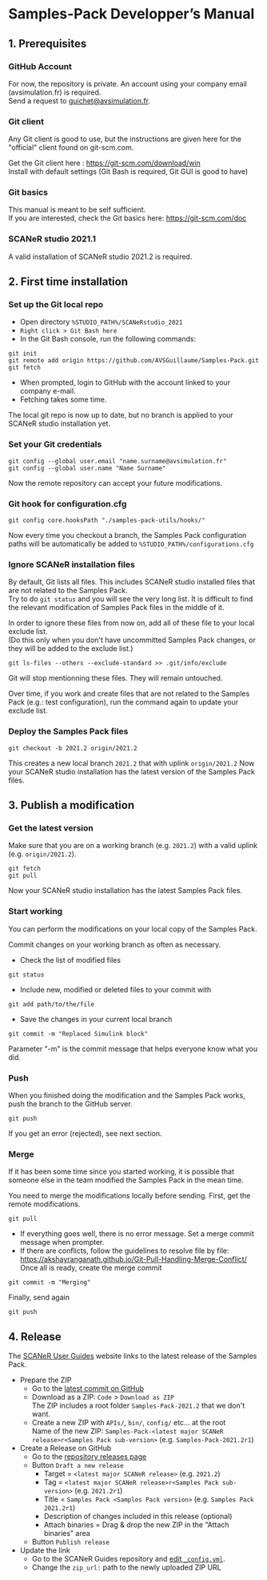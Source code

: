 # Samples-Pack Developper’s Manual

## 1. Prerequisites

### GitHub Account

For now, the repository is private.
An account using your company email (avsimulation.fr) is required.  
Send a request to guichet@avsimulation.fr.

### Git client

Any Git client is good to use, but the instructions are given here for the "official" client found on git-scm.com.

Get the Git client here : https://git-scm.com/download/win  
Install with default settings (Git Bash is required, Git GUI is good to have)

### Git basics

This manual is meant to be self sufficient.  
If you are interested, check the Git basics here:  https://git-scm.com/doc

### SCANeR studio 2021.1

A valid installation of SCANeR studio 2021.2 is required.

## 2. First time installation

### Set up the Git local repo

* Open directory `%STUDIO_PATH%/SCANeRstudio_2021`
* `Right click > Git Bash here`
* In the Git Bash console, run the following commands:
```
git init
git remote add origin https://github.com/AVSGuillaume/Samples-Pack.git
git fetch
```
* When prompted, login to GitHub with the account linked to your company e-mail.
* Fetching takes some time.

The local git repo is now up to date, but no branch is applied to your SCANeR studio installation yet.

### Set your Git credentials

```
git config --global user.email "name.surname@avsimulation.fr"
git config --global user.name "Name Surname"
```
Now the remote repository can accept your future modifications.

### Git hook for configuration.cfg

```
git config core.hooksPath "./samples-pack-utils/hooks/"
```
Now every time you checkout a branch, the Samples Pack configuration paths will be automatically be added to `%STUDIO_PATH%/configurations.cfg`  

### Ignore SCANeR installation files

By default, Git lists all files. This includes SCANeR studio installed files that are not related to the Samples Pack.  
Try to do ```git status``` and you will see the very long list. It is difficult to find the relevant modification of Samples Pack files in the middle of it.

In order to ignore these files from now on, add all of these file to your local exclude list.  
(Do this only when you don't have uncommitted Samples Pack changes, or they will be added to the exclude list.)
```
git ls-files --others --exclude-standard >> .git/info/exclude
```
Git will stop mentionning these files. They will remain untouched.

Over time, if you work and create files that are not related to the Samples Pack (e.g.: test configuration), run the command again to update your exclude list.

### Deploy the Samples Pack files

```
git checkout -b 2021.2 origin/2021.2
```
This creates a new local branch `2021.2` that with uplink `origin/2021.2`
Now your SCANeR studio installation has the latest version of the Samples Pack files.

## 3. Publish a modification

### Get the latest version

Make sure that you are on a working branch (e.g. `2021.2`) with a valid uplink (e.g. `origin/2021.2`).
```
git fetch
git pull
```
Now your SCANeR studio installation has the latest Samples Pack files.

### Start working

You can perform the modifications on your local copy of the Samples Pack.

Commit changes on your working branch as often as necessary.

* Check the list of modified files
```
git status
```
* Include new, modified or deleted files to your commit with
```
git add path/to/the/file
```
* Save the changes in your current local branch
```
git commit -m "Replaced Simulink block"
```
Parameter "-m" is the commit message that helps everyone know what you did.

### Push

When you finished doing the modification and the Samples Pack works, push the branch to the GitHub server.
```
git push
```
If you get an error (rejected), see next section.

### Merge

If it has been some time since you started working, it is possible that someone else in the team modified the Samples Pack in the mean time.

You need to merge the modifications locally before sending. First, get the remote modifications.
```
git pull
```
* If everything goes well, there is no error message. Set a merge commit message when prompter.
* If there are conflicts, follow the guidelines to resolve file by file:
https://akshayranganath.github.io/Git-Pull-Handling-Merge-Conflict/  
Once all is ready, create the merge commit
```
git commit -m "Merging"
```

Finally, send again
```
git push
```

## 4. Release

The [SCANeR User Guides](https://avsguillaume.github.io/Samples-Pack/) website links to the latest release of the Samples Pack.

* Prepare the ZIP
  * Go to the [latest commit on GitHub](../../tree/2021.2)
  * Download as a ZIP: `Code` > `Download as ZIP`  
  The ZIP includes a root folder `Samples-Pack-2021.2` that we don't want.
  * Create a new ZIP with `APIs/`, `bin/`, `config/` etc... at the root  
  Name of the new ZIP: `Samples-Pack-<latest major SCANeR release>r<Samples Pack sub-version>` (e.g. `Samples-Pack-2021.2r1`)
* Create a Release on GitHub
  * Go to the [repository releases page](../../releases)
  * Button `Draft a new release`
    * Target = `<latest major SCANeR release>` (e.g. `2021.2`)
    * Tag = `<latest major SCANeR release>r<Samples Pack sub-version>` (e.g. `2021.2r1`)
    * Title = `Samples Pack <Samples Pack version>` (e.g. `Samples Pack 2021.2r1`)
    * Description of changes included in this release (optional)
    * Attach binaries = Drag & drop the new ZIP in the "Attach binaries" area
  * Button `Publish release`
* Update the link
  * Go to the SCANeR Guides repository and [edit `_config.yml`](../../edit/Pages/_config.yml).
  * Change the `zip_url:` path to the newly uploaded ZIP URL
